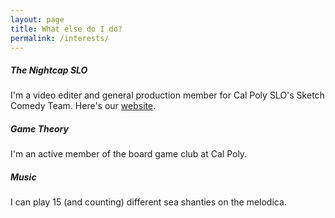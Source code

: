 ```yaml
---
layout: page
title: What else do I do?
permalink: /interests/
---
```


##### The Nightcap SLO

I'm a video editer and general production member for Cal Poly SLO's Sketch Comedy Team. Here's our [website](https://thenightcapslo.com/).

##### Game Theory

I'm an active member of the board game club at Cal Poly.

##### Music

I can play 15 (and counting) different sea shanties on the melodica.
